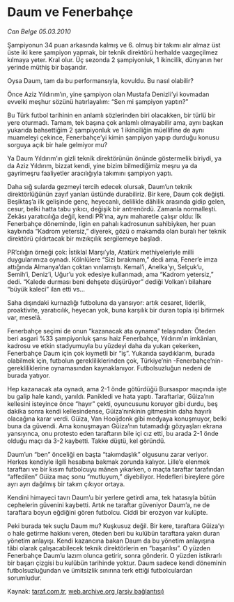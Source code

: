 # Daum ve Fenerbahçe

*Can Belge 05.03.2010*

<div class="yazi"><p>Şampiyonun 34 puan arkasında kalmış ve 6. olmuş bir takımı alır almaz üst üste iki kere şampiyon yapmak, bir teknik direktörü herhalde vazgeçilmez kılmaya yeter. Kral olur. Üç sezonda 2 şampiyonluk, 1 ikincilik, dünyanın her yerinde müthiş bir başarıdır.</p>
<p>Oysa Daum, tam da bu performansıyla, kovuldu. Bu nasıl olabilir?</p>
<p>Önce Aziz Yıldırım’ın, yine şampiyon olan Mustafa Denizli’yi kovmadan evvelki meşhur sözünü hatırlayalım: “Sen mi şampiyon yaptın?”</p>
<p>Bu Türk futbol tarihinin en anlamlı sözlerinden biri olacakken, bir türlü bir yere oturmadı. Tamam, tek başına çok anlamlı olmayabilir ama, aynı başkan yukarıda bahsettiğim 2 şampiyonluk ve 1 ikinciliğin müellifine de aynı muameleyi çekince, Fenerbahçe’yi kimin şampiyon yapıp durduğu konusu sorguya açık bir hale gelmiyor mu?</p>
<p>Ya Daum Yıldırım’ın gizli teknik direktörünün önünde göstermelik biriydi, ya da Aziz Yıldırım, bizzat kendi, yine bizim bilmediğimiz meşru ya da gayrimeşru faaliyetler aracılığıyla takımını şampiyon yaptı.</p>
<p>Daha sığ sularda gezmeyi tercih edecek olursak, Daum’un teknik direktörlüğünün zayıf yanları üstünde durabiliriz. Bir kere, Daum çok değişti. Beşiktaş’a ilk gelişinde genç, heyecanlı, delilikle dâhilik arasında gidip gelen, cesur, belki hatta tabu yıkıcı, değişik bir antrenördü. Zamanla normalleşti. Zekâsı yaratıcılığa değil, kendi PR’ına, aynı maharetle çalışır oldu: İlk Fenerbahçe döneminde, ligin en pahalı kadrosunun sahibiyken, her puan kaybında “Kadrom yetersiz,” diyerek, gözü o makamda olan buralı her teknik direktörü çıldırtacak bir mızıkçılık sergilemeye başladı.</p>
<p>PR’cılığın örneği çok: İstiklal Marşı’yla, Atatürk methiyeleriyle milli duygularımıza oynadı. Kölnlülere “Sizi bırakmam,” dedi ama, Fener’e imza attığında Almanya’dan çoktan vınlamıştı. Kemal’i, Anelka’yı, Selçuk’u, Semih’i, Deniz’i, Uğur’u yok edesiye kullanmadı, ama “Kadrom yetersiz,” dedi. “Kalede durması beni dehşete düşürüyor” dediği Volkan’ı bilahare “büyük kaleci” ilan etti vs...</p>
<p>Saha dışındaki kurnazlığı futboluna da yansıyor: artık cesaret, liderlik, proaktivite, yaratıcılık, heyecan yok, buna karşılık bir duran topla işi bitirmek var, meselâ.</p>
<p>Fenerbahçe seçimi de onun “kazanacak ata oynama” telaşından: Öteden beri asgari %33 şampiyonluk şansı haiz Fenerbahçe, Yıldırım’ın imkânları, kadrosu ve etkin stadyumuyla bu yüzdeyi daha da yukarı çekerken, Fenerbahçe Daum için çok kıymetli bir “iş”. Yukarıda saydıklarım, burada olabilmek için, futbolun gerekliliklerinden çok, Türkiye’nin -Fenerbahçe’nin- gerekliliklerine oynamasından kaynaklanıyor. Futbolsuzluğun nedeni de burada yatıyor.</p>
<p>Hep kazanacak ata oynadı, ama 2-1 önde götürdüğü Bursaspor maçında işte bu galip hale kandı, yanıldı. Panikledi ve hata yaptı. Taraftarlar, Güiza’nın kellesini isteyince önce “hayır” çekti, oyuncusunu koruyor gibi durdu, beş dakika sonra kendi kellesindense, Güiza’nınkinin gitmesinin daha hayırlı olacağına karar verdi. Güiza, Van Hooijdonk gibi medyaya konuşmuyor, belki buna da güvendi. Ama konuşmayan Güiza’nın tutamadığı gözyaşları ekrana yansıyınca, onu protesto eden taraftarın bile içi cız etti, bu arada 2-1 önde olduğu maçı da 3-2 kaybetti. Takke düştü, kel göründü.</p>
<p>Daum’un “ben” önceliği en başta “takımdaşlık” olgusunu zarar veriyor. Herkes kendiyle ilgili hesabına bakmak zorunda kalıyor. Lille’e elenmek taraftarı ve bir kısım futbolcuyu mânen yıkarken, o maçta taraftar tarafından “affedilen” Güiza maç sonu “mutluyum,” diyebiliyor. Hedefleri bireylere göre ayrı ayrı dağılmış bir takım çıkıyor ortaya.</p>
<p>Kendini himayeci tavrı Daum’u bir yerlere getirdi ama, tek hatasıyla bütün cephelerin güvenini kaybetti. Artık ne taraftar güveniyor Daum’a, ne de taraftara boyun eğdiğini gören futbolcu. Ciddi bir erozyon var kulüpte.</p>
<p>Peki burada tek suçlu Daum mu? Kuşkusuz değil. Bir kere, taraftara Güiza’yı o hale getirme hakkını veren, öteden beri bu kulübün taraftara yakın duran yönetim anlayışı. Kendi kazancına bakan Daum da bu yönetim anlayışına tâbi olarak çalışacabilecek teknik direktörlerin en “başarılısı”. O yüzden Fenerbahçe Daum’u lazım olunca getirir, sonra gönderir. O yüzden istikrarlı bir başarı çizgisi bu kulübün tarihinde yoktur. Daum sadece kendi döneminin futbolsuzluğundan ve ümitsizlik sınırına terk ettiği futbolculardan sorumludur.<br/></p></div>

Kaynak: [taraf.com.tr](m), [web.archive.org (arşiv bağlantısı)](http://web.archive.org/web/20100515191411/http://taraf.com.tr:80/can-belge/makale-daum-ve-fenerbahce.htm)
